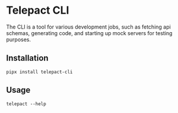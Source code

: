 # Telepact CLI

The CLI is a tool for various development jobs, such as fetching api schemas,
generating code, and starting up mock servers for testing purposes.

## Installation

```
pipx install telepact-cli
```

## Usage

```
telepact --help
```

